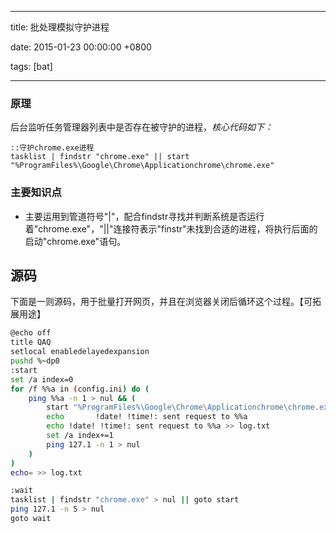 
---

title: 批处理模拟守护进程

date: 2015-01-23 00:00:00 +0800

tags: [bat]

---
<a name="bnuhky"></a>
### [](#bnuhky)原理
后台监听任务管理器列表中是否存在被守护的进程，_核心代码如下：_

```
::守护chrome.exe进程
tasklist | findstr "chrome.exe" || start "%ProgramFiles%\Google\Chrome\Applicationchrome\chrome.exe"
```

<a name="zwh7oo"></a>
### [](#zwh7oo)主要知识点

- 主要运用到管道符号"|"，配合findstr寻找并判断系统是否运行着"chrome.exe"，"||"连接符表示"finstr"未找到合适的进程，将执行后面的启动"chrome.exe"语句。


<!-- more -->

<a name="i601vn"></a>
## [](#i601vn)源码

下面是一则源码，用于批量打开网页，并且在浏览器关闭后循环这个过程。【可拓展用途】

```bash
@echo off
title QAQ
setlocal enabledelayedexpansion
pushd %~dp0
:start
set /a index=0
for /f %%a in (config.ini) do (
	ping %%a -n 1 > nul && (
		start "%ProgramFiles%\Google\Chrome\Applicationchrome\chrome.exe" http://%%a
		echo 	   !date! !time!: sent request to %%a
		echo !date! !time!: sent request to %%a >> log.txt
		set /a index+=1
		ping 127.1 -n 1 > nul
	)
)
echo= >> log.txt

:wait
tasklist | findstr "chrome.exe" > nul || goto start
ping 127.1 -n 5 > nul
goto wait
```


